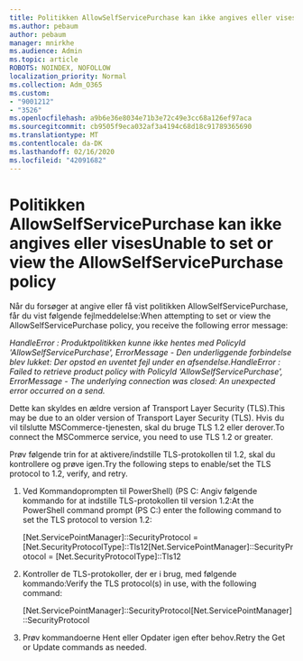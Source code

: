 ```yaml
---
title: Politikken AllowSelfServicePurchase kan ikke angives eller vises
ms.author: pebaum
author: pebaum
manager: mnirkhe
ms.audience: Admin
ms.topic: article
ROBOTS: NOINDEX, NOFOLLOW
localization_priority: Normal
ms.collection: Adm_O365
ms.custom:
- "9001212"
- "3526"
ms.openlocfilehash: a9b6e36e8034e71b3e72c49e3cc68a126ef97aca
ms.sourcegitcommit: cb9505f9eca032af3a4194c68d18c91789365690
ms.translationtype: MT
ms.contentlocale: da-DK
ms.lasthandoff: 02/16/2020
ms.locfileid: "42091682"
---
```

# <a name="unable-to-set-or-view-the-allowselfservicepurchase-policy"></a><span data-ttu-id="77e96-102">Politikken AllowSelfServicePurchase kan ikke angives eller vises</span><span class="sxs-lookup"><span data-stu-id="77e96-102">Unable to set or view the AllowSelfServicePurchase policy</span></span>

<span data-ttu-id="77e96-103">Når du forsøger at angive eller få vist politikken AllowSelfServicePurchase, får du vist følgende fejlmeddelelse:</span><span class="sxs-lookup"><span data-stu-id="77e96-103">When attempting to set or view the AllowSelfServicePurchase policy, you receive the following error message:</span></span>

<span data-ttu-id="77e96-104">*HandleError : Produktpolitikken kunne ikke hentes med PolicyId 'AllowSelfServicePurchase', ErrorMessage - Den underliggende forbindelse blev lukket: Der opstod en uventet fejl under en afsendelse.*</span><span class="sxs-lookup"><span data-stu-id="77e96-104">*HandleError : Failed to retrieve product policy with PolicyId 'AllowSelfServicePurchase', ErrorMessage - The underlying connection was closed: An unexpected error occurred on a send.*</span></span>

<span data-ttu-id="77e96-105">Dette kan skyldes en ældre version af Transport Layer Security (TLS).</span><span class="sxs-lookup"><span data-stu-id="77e96-105">This may be due to an older version of Transport Layer Security (TLS).</span></span> <span data-ttu-id="77e96-106">Hvis du vil tilslutte MSCommerce-tjenesten, skal du bruge TLS 1.2 eller derover.</span><span class="sxs-lookup"><span data-stu-id="77e96-106">To connect the MSCommerce service, you need to use TLS 1.2 or greater.</span></span>  

<span data-ttu-id="77e96-107">Prøv følgende trin for at aktivere/indstille TLS-protokollen til 1.2, skal du kontrollere og prøve igen.</span><span class="sxs-lookup"><span data-stu-id="77e96-107">Try the following steps to enable/set the TLS protocol to 1.2, verify, and retry.</span></span>
 1. <span data-ttu-id="77e96-108">Ved Kommandoprompten til PowerShell\) (PS C: Angiv følgende kommando for at indstille TLS-protokollen til version 1.2:</span><span class="sxs-lookup"><span data-stu-id="77e96-108">At the PowerShell command prompt (PS C:\) enter the following command to set the TLS protocol to version 1.2:</span></span>

    <span data-ttu-id="77e96-109">\[Net.ServicePointManager]::SecurityProtocol = \[Net.SecurityProtocolType]::Tls12</span><span class="sxs-lookup"><span data-stu-id="77e96-109">\[Net.ServicePointManager]::SecurityProtocol = \[Net.SecurityProtocolType]::Tls12</span></span>

2. <span data-ttu-id="77e96-110">Kontroller de TLS-protokoller, der er i brug, med følgende kommando:</span><span class="sxs-lookup"><span data-stu-id="77e96-110">Verify the TLS protocol(s) in use, with the following command:</span></span>

    <span data-ttu-id="77e96-111">\[Net.ServicePointManager]::SecurityProtocol</span><span class="sxs-lookup"><span data-stu-id="77e96-111">\[Net.ServicePointManager]::SecurityProtocol</span></span> 

3. <span data-ttu-id="77e96-112">Prøv kommandoerne Hent eller Opdater igen efter behov.</span><span class="sxs-lookup"><span data-stu-id="77e96-112">Retry the Get or Update commands as needed.</span></span>

